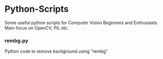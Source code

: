 # Python-Scripts
Some useful python scripts for Computer Vision Beginners and Enthusiasts.
Main focus on OpenCV, PIL etc.
### rembg.py
Python code to remove background using "rembg"
